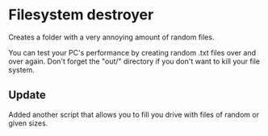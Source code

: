 # Filesystem destroyer
Creates a folder with a very annoying amount of random files.

You can test your PC's performance by creating random .txt files over and over again.
Don't forget the "out/" directory if you don't want to kill your file system.

## Update
Added another script that allows you to fill you drive with files of random or given sizes.
